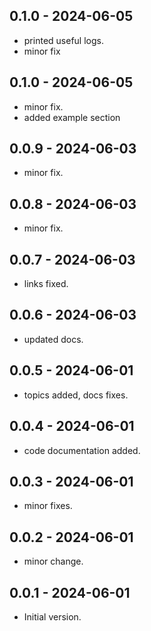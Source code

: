## 0.1.0 - 2024-06-05

- printed useful logs.
- minor fix

## 0.1.0 - 2024-06-05

- minor fix.
- added example section

## 0.0.9 - 2024-06-03

- minor fix.

## 0.0.8 - 2024-06-03

- minor fix.

## 0.0.7 - 2024-06-03

- links fixed.

## 0.0.6 - 2024-06-03

- updated docs.

## 0.0.5 - 2024-06-01

- topics added, docs fixes.

## 0.0.4 - 2024-06-01

- code documentation added.

## 0.0.3 - 2024-06-01

- minor fixes.

## 0.0.2 - 2024-06-01

- minor change.

## 0.0.1 - 2024-06-01

- Initial version.
